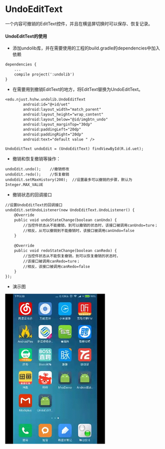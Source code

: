 # UndoEditText
一个内容可撤销的EditText控件，并且在横竖屏切换时可以保存、恢复记录。
#### UndoEditText的使用
- 添加undolib库，并在需要使用的工程的build.gradle的dependencies中加入依赖
```
dependencies {
    ...
    compile project(':undolib')
}
```
- 在需要用到撤销EditText的地方，将EditText替换为UndoEditText。

```
<edu.njust.hshw.undolib.UndoEditText
        android:id="@+id/uet"
        android:layout_width="match_parent"
        android:layout_height="wrap_content"
        android:layout_below="@id/imgbtn_undo"
        android:layout_marginTop="30dp"
        android:paddingLeft="20dp"
        android:paddingRight="20dp"
        android:text="default value " />
```

```
UndoEditText undoEdit = (UndoEditText) findViewById(R.id.uet);
```

- 撤销和恢复撤销等操作：

```
undoEdit.undo();    //撤销修改
undoEdit.redo();    //恢复撤销
undoEdit.setMaxHistory(200);  //设置最多可以撤销的步骤，默认为Integer.MAX_VALUE
```
- 撤销状态的回调接口

```
//设置UndoEditText的回调接口
undoEdit.setUndoListener(new UndoEditText.UndoListener() {
    @Override
    public void undoStateChange(boolean canUndo) {
        //当控件状态从不能撤销，到可以撤销的状态时，该接口被调用canUndo=ture；
        //相反，从可以撤销到不能撤销时，该接口被调用canUndo=false
    }

    @Override
    public void redoStateChange(boolean canRedo) {
        //当控件状态从不能恢复撤销，到可以恢复撤销的状态时，
        //该接口被调用canRedo=ture；
        //相反，该接口被调用canRedo=false
    }
});
```
- 演示图

![image](https://github.com/NUST-Bob/UndoEditText/blob/master/image/UndoEditText.gif)
